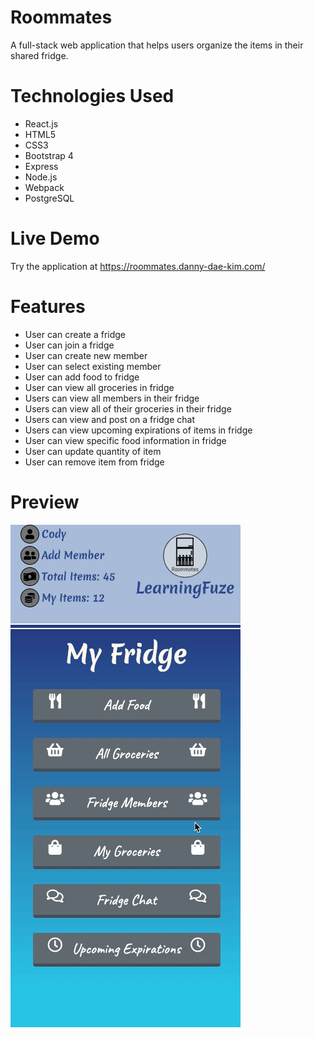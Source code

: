 # Roommates
A full-stack web application that helps users organize the items in their shared fridge.

# Technologies Used
<ul>
  <li>React.js</li>
  <li>HTML5</li>
  <li>CSS3</li>
  <li>Bootstrap 4</li>
  <li>Express</li>
  <li>Node.js</li>
  <li>Webpack</li>
  <li>PostgreSQL</li>
</ul>

# Live Demo
Try the application at <a href="https://roommates.danny-dae-kim.com/">https://roommates.danny-dae-kim.com/</a>

# Features
<ul>
  <li>User can create a fridge</li>
  <li>User can join a fridge</li>
  <li>User can create new member</li>
  <li>User can select existing member</li>
  <li>User can add food to fridge</li>
  <li>User can view all groceries in fridge</li>
  <li>Users can view all members in their fridge</li>
  <li>Users can view all of their groceries in their fridge</li>
  <li>Users can view and post on a fridge chat</li>
  <li>Users can view upcoming expirations of items in fridge</li>
  <li>User can view specific food information in fridge</li>
  <li>User can update quantity of item</li>
  <li>User can remove item from fridge</li>
</ul>

# Preview
<div class="text-center">
  <img src="./server/public/images/roommates.gif" alt="roommates app preview">
</div>
